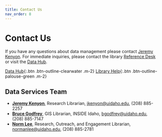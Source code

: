 ```yaml
---
title: Contact Us
nav_order: 8
---
```


# Contact Us

If you have any questions about data management please contact [Jeremy Kenyon](mailto:jkenyon@uidaho.edu).
For immediate inquiries, please contact the library [Reference Desk](https://www.lib.uidaho.edu/help/) or visit the [Data Hub](https://www.lib.uidaho.edu/datahub/).

[Data Hub](https://www.lib.uidaho.edu/datahub/){:.btn .btn-outline-clearwater .m-2}
[Library Help](https://www.lib.uidaho.edu/help/){:.btn .btn-outline-palouse-green .m-2}

## Data Services Team

- [**Jeremy Kenyon**](https://www.lib.uidaho.edu/about/people/jkenyon.html), Research Librarian, <jkenyon@uidaho.edu>, (208) 885-2257
- [**Bruce Godfrey**](https://www.lib.uidaho.edu/about/people/bgodfrey.html), GIS Librarian, INSIDE Idaho, <bgodfrey@uidaho.edu>, (208) 885-7147
- [**Norm Lee**](https://www.lib.uidaho.edu/about/people/normanlee.html), Research, Outreach, and Engagement Librarian, <normanlee@uidaho.edu>, (208) 885-2781
